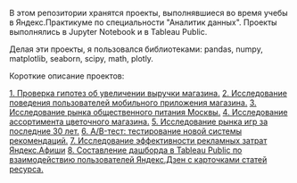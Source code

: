 В этом репозитории хранятся проекты, выполнявшиеся во время учебы в Яндекс.Практикуме по специальности "Аналитик данных". Проекты выполнялись в Jupyter Notebook и в Tableau Public.

Делая эти проекты, я пользовался библиотеками: pandas, numpy, matplotlib, seaborn, scipy, math, plotly.

Короткие описание проектов:

[1. Проверка гипотез об увеличении выручки магазина.](#project1)
[2. Исследование поведения пользователей мобильного приложения магазина.](#project2)
[3. Исследование рынка общественного питания Москвы.](#project3)
[4. Исследование ассортимента цветочного магазина.](#project4)
[5. Исследование рынка игр за последние 30 лет.](#project5)
[6. A/B-тест: тестирование новой системы рекомендаций.](#project6)
[7. Исследование эффективности рекламных затрат Яндекс.Афиши](#project7)
[8. Составление дашборда в Tableau Public по взаимодействию пользователей Яндекс.Дзен с карточками статей ресурса.](#project8)
